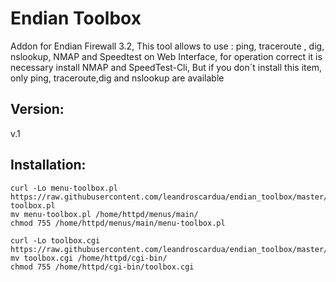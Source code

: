 
Endian Toolbox
=============
Addon for Endian Firewall 3.2, This tool allows to use : ping, traceroute , dig, nslookup, NMAP and Speedtest on Web Interface, for operation correct it is necessary install NMAP and SpeedTest-Cli, But if you don´t install this item, only ping, traceroute,dig and nslookup are available

Version:
--------
v.1

Installation:
--------
    curl -Lo menu-toolbox.pl https://raw.githubusercontent.com/leandroscardua/endian_toolbox/master/menu-toolbox.pl
    mv menu-toolbox.pl /home/httpd/menus/main/
    chmod 755 /home/httpd/menus/main/menu-toolbox.pl
    
    curl -Lo toolbox.cgi https://raw.githubusercontent.com/leandroscardua/endian_toolbox/master/toolbox.cgi
    mv toolbox.cgi /home/httpd/cgi-bin/
    chmod 755 /home/httpd/cgi-bin/toolbox.cgi

